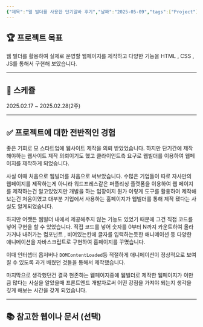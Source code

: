 ```yaml
---
{"제목":"웹 빌더를 사용한 단기알바 후기","날짜":"2025-05-09","tags":["Project"],"dg-publish":true,"permalink":"/프로젝트/웹 빌더를 사용한 단기알바 후기/","dgPassFrontmatter":true,"created":"2025-05-09T12:35:20.987+09:00","updated":"2025-05-09T14:08:19.056+09:00"}
---
```


## 🏆 프로젝트 목표 

웹 빌더를 활용하여 실제로 운영할 웹페이지를 제작하고 다양한 기능을 HTML , CSS , JS를 통해서 구현해 보았습니다.

---
## 📅  스케쥴 

2025.02.17 ~ 2025.02.28(2주)

---
## ✅ 프로젝트에 대한 전반적인 경험

좋은 기회로 모 스타트업에 웹사이트 제작을 의뢰 받았었습니다. 하지만 단기간에 제작해야하는 웹사이트 제작 의뢰이기도 했고 클라이언트측 요구로 웹빌더를 이용하여 웹페이지를 제작하게 되었습니다.

사실 이때 처음으로 웹빌더를 처음으로 써보았습니다. 수많은 기업들이 따로 자사만의 웹페이지를 제작하는게 아니라 워드프레스같은 퍼플리싱 플랫폼을 이용하여 웹 페이지를 제작하는건 알고있었지만 개발을 하는 입장이지 뭔가 이렇게 도구를 활용하여 제작해보는건 처음이였고 대부분 기업에서 사용하는 홈페이지가 웹빌더를 통해 제작 됐다는 사실도 알게되었습니다.

하지만 어쨋든 웹빌더 내에서 제공해주지 않는 기능도 있었기 때문에 그건 직접 코드를 넣어 구현을 할 수 있었습니다.
직접 코드를 넣어 숫자를 0부터 N까지 카운트하여 올라가거나 내려가는 컴포넌트 , 비어있는칸에 글자를 입력하는듯한 애니메이션 등 다양한 애니메이션을 자바스크립트로 구현하여 홈페이지를 꾸몄습니다.

이때 인터셉터 옵저버나 `DOMContentLoaded`등 적절하게 애니메이션이 정상적으로 보여질 수 있도록 과거 배웠던 것들을 통해서 제작했습니다.

마지막으로 생각했던건 결국 현존하는 웹페이지중에 웹빌더로 제작한 웹페이지가 이만큼 많다는 사실을 알았을때 프론트엔드 개발자로써 어떤 강점을 가져야 되는지 생각을 깊게 해보는 시간을 갖게 되었습니다.

---
## 📚 참고한 웹이나 문서 (선택)


